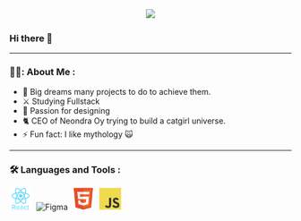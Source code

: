 
<div id="header" align="center">
  <img src="https://media.giphy.com/media/US7TjmTbrnRZtEMYiQ/giphy.gif" width="250"/>
</div>

### Hi there 👋 

  ---
### 🦸‍♂️: About Me :

- 🔭 Big dreams many projects to do to achieve them.
- ⚔️ Studying Fullstack
- 🎨 Passion for designing 
- 🐈 CEO of Neondra Oy trying to build a catgirl universe.
- ⚡ Fun fact: I like mythology 🙀

---

### :hammer_and_wrench: Languages and Tools :

<div>
  <img src="https://github.com/devicons/devicon/blob/master/icons/react/react-original-wordmark.svg" title="React" alt="React" width="40" height="40"/>&nbsp;
  <img src="https://upload.wikimedia.org/wikipedia/commons/a/ad/Figma-1-logo.png" title="Figma" alt="Figma" width="40" height="40"/>&nbsp;
  <img src="https://github.com/devicons/devicon/blob/master/icons/html5/html5-original.svg" title="HTML5" alt="HTML" width="40" height="40"/>&nbsp;
  <img src="https://github.com/devicons/devicon/blob/master/icons/javascript/javascript-original.svg" title="JavaScript" alt="JavaScript" width="40" height="40"/>&nbsp;
  </div>
    
<!--
**ElvisSavolainen/ElvisSavolainen** is a ✨ _special_ ✨ repository because its `README.md` (this file) appears on your GitHub profile.

Here are some ideas to get you started:

- 🔭 I’m currently working on ...
- 🌱 I’m currently learning ...
- 👯 I’m looking to collaborate on ...
- 🤔 I’m looking for help with ...
- 💬 Ask me about ...
- 📫 How to reach me: ...
- 😄 Pronouns: ...
- ⚡ Fun fact: ...
-->
